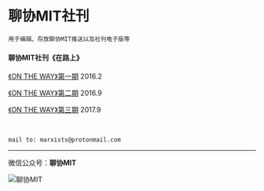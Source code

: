 # 聊协MIT社刊 

``` 用于编辑、存放聊协MIT推送以及社刊电子版等 ```

#### 聊协MIT社刊《在路上》

[《ON THE WAY》第一期](https://github.com/seefun/marxists/raw/master/data/on_the_way_1.pdf)  2016.2


[《ON THE WAY》第二期](https://github.com/seefun/marxists/raw/master/data/on_the_way_2.pdf)  2016.9


[《ON THE WAY》第三期]()  2017.9



<br/>

```mail to: marxists@protonmail.com```

-----------------------

微信公众号：**聊协MIT** 

![聊协MIT](https://raw.githubusercontent.com/seefun/marxists/master/data/barcode.jpg )


